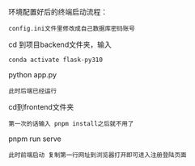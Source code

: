 环境配置好后的终端启动流程：
```
config.ini文件里修改成自己数据库密码账号
```
cd 到项目backend文件夹，输入  
```    
conda activate flask-py310
```
python app.py
```
此时后端已经运行
```
cd到frontend文件夹 
```
第一次的话输入 pnpm install之后就不用了   
```
pnpm run serve
```
此时前端启动 复制第一行网址到浏览器打开即可进入注册登陆页面

